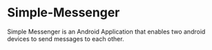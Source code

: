 # Simple-Messenger
Simple Messenger is an Android Application that enables two android devices to send messages to each other.
